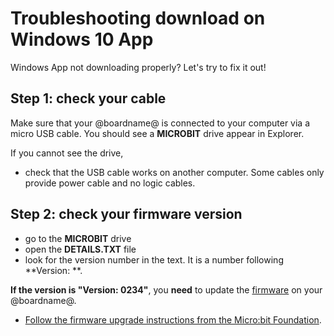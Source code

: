# Troubleshooting download on Windows 10 App

Windows App not downloading properly? Let's try to fix it out!

## Step 1: check your cable

Make sure that your @boardname@ is connected to your computer via a micro USB cable. You should see a **MICROBIT** drive appear in Explorer. 

If you cannot see the drive,

* check that the USB cable works on another computer. Some cables only provide power cable and no logic cables.


## Step 2: check your firmware version

* go to the **MICROBIT** drive
* open the **DETAILS.TXT** file
* look for the version number in the text. It is a number following **Version: **.

**If the version is "Version: 0234"**, you **need** to update the [firmware](/device/firmware) on your @boardname@. 

* [Follow the firmware upgrade instructions from the Micro:bit Foundation](https://support.microbit.org/support/solutions/articles/19000019131-how-to-upgrade-the-firmware-on-the-micro-bit).

